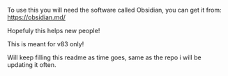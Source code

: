 To use this you will need the software called Obsidian, you can get it from: https://obsidian.md/

Hopefuly this helps new people!

This is meant for v83 only!

Will keep filling this readme as time goes, same as the repo i will be updating it often.
